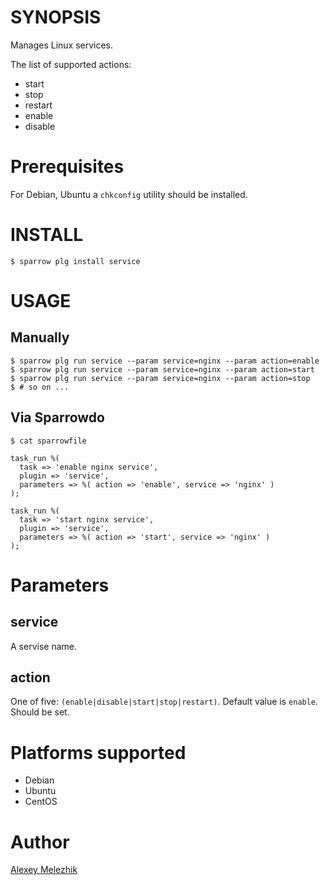 # SYNOPSIS

Manages Linux services.

The list of supported actions:

* start
* stop
* restart
* enable
* disable

# Prerequisites

For Debian, Ubuntu a `chkconfig` utility should be installed.

# INSTALL

    $ sparrow plg install service


# USAGE


## Manually


    $ sparrow plg run service --param service=nginx --param action=enable
    $ sparrow plg run service --param service=nginx --param action=start
    $ sparrow plg run service --param service=nginx --param action=stop
    $ # so on ...


## Via Sparrowdo

    $ cat sparrowfile

    task_run %(
      task => 'enable nginx service',
      plugin => 'service',
      parameters => %( action => 'enable', service => 'nginx' )
    );
    
    task_run %(
      task => 'start nginx service',
      plugin => 'service',
      parameters => %( action => 'start', service => 'nginx' )
    );
        

# Parameters

## service

A servise name.


## action

One of five: `(enable|disable|start|stop|restart)`. Default value is `enable`. Should be set.

# Platforms supported

* Debian
* Ubuntu
* CentOS

# Author

[Alexey Melezhik](mailto:melezhik@gmail.com)



